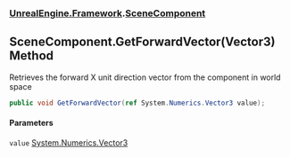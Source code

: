 ### [UnrealEngine.Framework](UnrealEngine_Framework.md 'UnrealEngine.Framework').[SceneComponent](SceneComponent.md 'UnrealEngine.Framework.SceneComponent')
## SceneComponent.GetForwardVector(Vector3) Method
Retrieves the forward X unit direction vector from the component in world space  
```csharp
public void GetForwardVector(ref System.Numerics.Vector3 value);
```
#### Parameters
<a name='UnrealEngine_Framework_SceneComponent_GetForwardVector(System_Numerics_Vector3)_value'></a>
`value` [System.Numerics.Vector3](https://docs.microsoft.com/en-us/dotnet/api/System.Numerics.Vector3 'System.Numerics.Vector3')  
  
